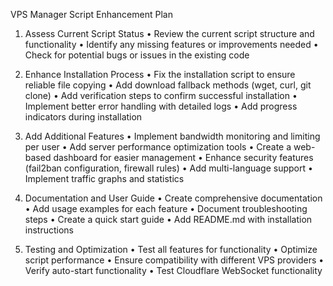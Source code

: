 VPS Manager Script Enhancement Plan

1. Assess Current Script Status
• Review the current script structure and functionality
• Identify any missing features or improvements needed
• Check for potential bugs or issues in the existing code


2. Enhance Installation Process
• Fix the installation script to ensure reliable file copying
• Add download fallback methods (wget, curl, git clone)
• Add verification steps to confirm successful installation
• Implement better error handling with detailed logs
• Add progress indicators during installation


3. Add Additional Features
• Implement bandwidth monitoring and limiting per user
• Add server performance optimization tools
• Create a web-based dashboard for easier management
• Enhance security features (fail2ban configuration, firewall rules)
• Add multi-language support
• Implement traffic graphs and statistics


4. Documentation and User Guide
• Create comprehensive documentation
• Add usage examples for each feature
• Document troubleshooting steps
• Create a quick start guide
• Add README.md with installation instructions


5. Testing and Optimization
• Test all features for functionality
• Optimize script performance
• Ensure compatibility with different VPS providers
• Verify auto-start functionality
• Test Cloudflare WebSocket functionality
